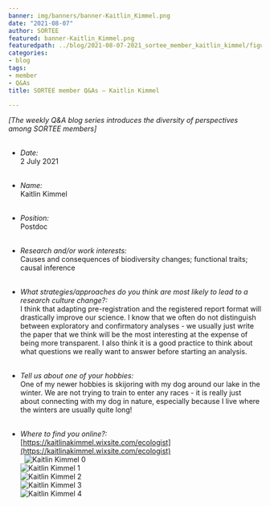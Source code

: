 ```yaml
---
banner: img/banners/banner-Kaitlin_Kimmel.png
date: "2021-08-07"
author: SORTEE
featured: banner-Kaitlin_Kimmel.png
featuredpath: ../blog/2021-08-07-2021_sortee_member_kaitlin_kimmel/figure-html/
categories:
- blog
tags:
- member
- Q&As
title: SORTEE member Q&As – Kaitlin Kimmel

---
```


*[The weekly Q&A blog series introduces the diversity of perspectives among SORTEE members]*    
&nbsp;
&nbsp;

   * _Date:_   
2 July 2021   
&nbsp;

   * _Name:_   
Kaitlin Kimmel   
&nbsp;

   * _Position:_   
Postdoc   
&nbsp;

   * _Research and/or work interests:_   
Causes and consequences of biodiversity changes; functional traits; causal inference   
&nbsp;

   * _What strategies/approaches do you think are most likely to lead to a research culture change?:_   
I think that adapting pre-registration and the registered report format will drastically improve our science. I know that we often do not distinguish between exploratory and confirmatory analyses - we usually just write the paper that we think will be the most interesting at the expense of being more transparent. I also think it is a good practice to think about what questions we really want to answer before starting an analysis.  
&nbsp;

   * _Tell us about one of your hobbies:_   
One of my newer hobbies is skijoring with my dog around our lake in the winter. We are not trying to train to enter any races - it is really just about connecting with my dog in nature, especially because I live where the winters are usually quite long!   
&nbsp;

   * _Where to find you online?:_   
[https://kaitlinakimmel.wixsite.com/ecologist](https://kaitlinakimmel.wixsite.com/ecologist)   
&nbsp;
![Kaitlin Kimmel 0](banner-Kaitlin_Kimmel.png)    
![Kaitlin Kimmel 1](blog/2021-08-07-2021_sortee_member_kaitlin_kimmel/banner-Kaitlin_Kimmel.png)    
![Kaitlin Kimmel 2](2021-08-07-2021_sortee_member_kaitlin_kimmel/banner-Kaitlin_Kimmel.png)    
![Kaitlin Kimmel 3](img/banners/banner-Kaitlin_Kimmel.png)  
![Kaitlin Kimmel 4](banners/banner-Kaitlin_Kimmel.png)  